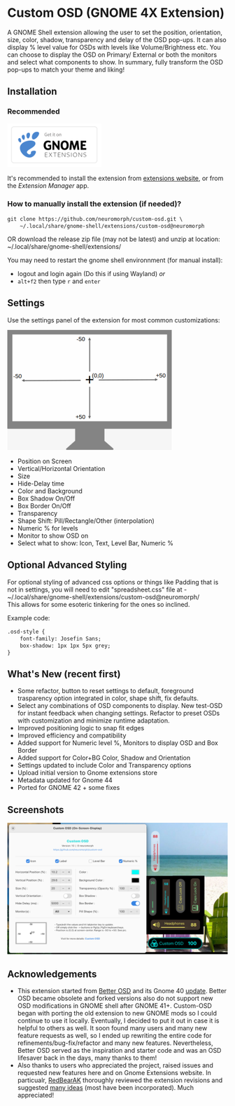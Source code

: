 
# Custom OSD (GNOME 4X Extension)  


A GNOME Shell extension allowing the user to set the position, orientation, size, color, shadow, transparency and delay of the OSD pop-ups. It can also display % level value for OSDs with levels like Volume/Brightness etc. You can choose to display the OSD on Primary/ External or both the monitors and select what components to show. In summary, fully transform the OSD pop-ups to match your theme and liking!


## Installation

### Recommended

[<img alt="" height="100" src="https://raw.githubusercontent.com/andyholmes/gnome-shell-extensions-badge/master/get-it-on-ego.svg?sanitize=true">](https://extensions.gnome.org/extension/6142/custom-osd/)

It's recommended to install the extension from
[extensions website](https://extensions.gnome.org/extension/6142/custom-osd/), or from
the _Extension Manager_ app.


### How to manually install the extension (if needed)?

```
git clone https://github.com/neuromorph/custom-osd.git \
	~/.local/share/gnome-shell/extensions/custom-osd@neuromorph
```
OR download the release zip file (may not be latest) and unzip at location: ~/.local/share/gnome-shell/extensions/

You may need to restart the gnome shell environnment (for manual install):

- logout and login again (Do this if using Wayland) _or_
- `alt+f2` then type `r` and `enter` 

## Settings
Use the settings panel of the extension for most common customizations:  

![Position](media/ScreenPosition.png)
* Position on Screen 
* Vertical/Horizontal Orientation
* Size 
* Hide-Delay time
* Color and Background
* Box Shadow On/Off
* Box Border On/Off
* Transparency
* Shape Shift: Pill/Rectangle/Other (interpolation)
* Numeric % for levels
* Monitor to show OSD on
* Select what to show: Icon, Text, Level Bar, Numeric %



## Optional Advanced Styling
For optional styling of advanced css options or things like Padding that is not in settings, you will need to edit "spreadsheet.css" file at -  
~/.local/share/gnome-shell/extensions/custom-osd@neuromorph/  
 This allows for some esoteric tinkering for the ones so inclined. 

Example code:
```
.osd-style {
    font-family: Josefin Sans;
    box-shadow: 1px 1px 5px grey;
}
```


## What's New (recent first)
- Some refactor, button to reset settings to default, foreground trasparency option integrated in color, shape shift, fix defaults.
- Select any combinations of OSD components to display. New test-OSD for instant feedback when changing settings. Refactor to preset OSDs with customization and minimize runtime adaptation.
- Improved positioning logic to snap fit edges
- Improved efficiency and compatibility
- Added support for Numeric level %, Monitors to display OSD and Box Border
- Added support for Color+BG Color, Shadow and Orientation
- Settings updated to include Color and Transparency options
- Upload initial version to Gnome extensions store
- Metadata updated for Gnome 44
- Ported for GNOME 42 + some fixes



## Screenshots

![Screenshot](media/Screenshot.png)



## Acknowledgements

- This extension started from [Better OSD](https://extensions.gnome.org/extension/1345/better-osd/) and its Gnome 40 [update](https://extensions.gnome.org/extension/4231/better-osd-gnome-40/). Better OSD became obsolete and forked versions also do not support new OSD modifications in GNOME shell after GNOME 41+. Custom-OSD began with porting the old extension to new GNOME mods so I could continue to use it locally. Eventually, I decided to put it out in case it is helpful to others as well. It soon found many users and many new feature requests as well, so I ended up rewriting the entire code for refinements/bug-fix/refactor and many new features. Nevertheless, Better OSD served as the inspiration and starter code and was an OSD lifesaver back in the days, many thanks to them!
- Also thanks to users who appreciated the project, raised issues and requested new features here and on Gnome Extensions website. In particualr, [RedBearAK](https://github.com/RedBearAK) thoroughly reviewed the extension revisions and suggested [many ideas](https://github.com/neuromorph/custom-osd/issues/3) (most have been incorporated). Much appreciated!

